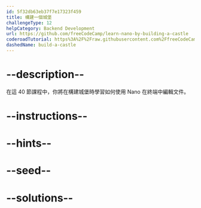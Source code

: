 ```yaml
---
id: 5f32db63eb37f7e17323f459
title: 構建一個城堡
challengeType: 12
helpCategory: Backend Development
url: https://github.com/freeCodeCamp/learn-nano-by-building-a-castle
coderoadTutorial: https%3A%2F%2Fraw.githubusercontent.com%2FfreeCodeCamp%2Flearn-nano-by-building-a-castle%2Fmain%2Ftutorial.json
dashedName: build-a-castle
---
```


# --description--

在這 40 節課程中，你將在構建城堡時學習如何使用 Nano 在終端中編輯文件。

# --instructions--

# --hints--

# --seed--

# --solutions--
